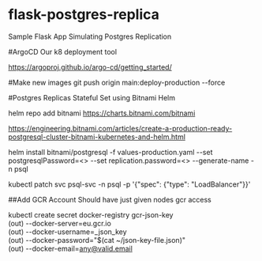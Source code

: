 # flask-postgres-replica
Sample Flask App Simulating Postgres Replication


#ArgoCD
Our k8 deployment tool

https://argoproj.github.io/argo-cd/getting_started/


#Make new images
git push origin main:deploy-production --force

#Postgres Replicas Stateful Set using Bitnami Helm

helm repo add bitnami https://charts.bitnami.com/bitnami

https://engineering.bitnami.com/articles/create-a-production-ready-postgresql-cluster-bitnami-kubernetes-and-helm.html

helm install  bitnami/postgresql -f values-production.yaml --set postgresqlPassword=<> --set replication.password=<> --generate-name -n psql

kubectl patch svc psql-svc -n psql -p '{"spec": {"type": "LoadBalancer"}}'

##Add GCR Account
Should have just given nodes gcr access

kubectl create secret docker-registry gcr-json-key \
(out) --docker-server=eu.gcr.io \
(out) --docker-username=_json_key \
(out) --docker-password="$(cat ~/json-key-file.json)" \
(out) --docker-email=any@valid.email

